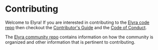 <!--
{% comment %}
Copyright 2017-2022 Elyra Authors

Licensed under the Apache License, Version 2.0 (the "License");
you may not use this file except in compliance with the License.
You may obtain a copy of the License at

http://www.apache.org/licenses/LICENSE-2.0

Unless required by applicable law or agreed to in writing, software
distributed under the License is distributed on an "AS IS" BASIS,
WITHOUT WARRANTIES OR CONDITIONS OF ANY KIND, either express or implied.
See the License for the specific language governing permissions and
limitations under the License.
{% endcomment %}
-->

# Contributing

Welcome to Elyra! If you are interested in contributing to the [Elyra code repo](README.md)
then checkout the [Contributor's Guide](https://github.com/elyra-ai/community/blob/master/contributing.md) and 
the [Code of Conduct](https://github.com/elyra-ai/community/blob/master/code-of-conduct.md). 

The [Elyra community repo](https://github.com/elyra-ai/community) contains information on how the community
is organized and other information that is pertinent to contributing.

